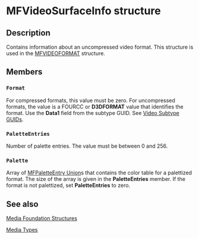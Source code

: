 # MFVideoSurfaceInfo structure

## Description

Contains information about an uncompressed video format. This structure is used in the [MFVIDEOFORMAT](https://learn.microsoft.com/windows/desktop/api/mfobjects/ns-mfobjects-mfvideoformat) structure.

## Members

### `Format`

For compressed formats, this value must be zero. For uncompressed formats, the value is a FOURCC or **D3DFORMAT** value that identifies the format. Use the **Data1** field from the subtype GUID. See [Video Subtype GUIDs](https://learn.microsoft.com/windows/desktop/medfound/video-subtype-guids).

### `PaletteEntries`

Number of palette entries. The value must be between 0 and 256.

### `Palette`

Array of [MFPaletteEntry Union](https://learn.microsoft.com/windows/win32/api/mfobjects/ns-mfobjects-mfpaletteentry)s that contains the color table for a palettized format. The size of the array is given in the **PaletteEntries** member. If the format is not palettized, set **PaletteEntries** to zero.

## See also

[Media Foundation Structures](https://learn.microsoft.com/windows/desktop/medfound/media-foundation-structures)

[Media Types](https://learn.microsoft.com/windows/desktop/medfound/media-types)